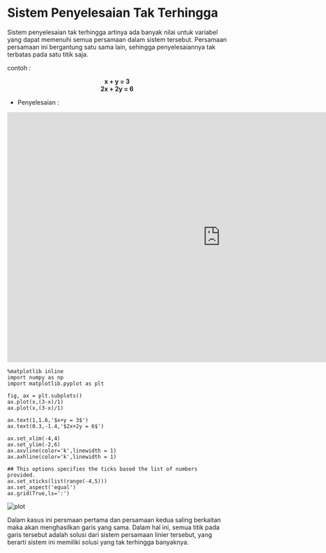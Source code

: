 # Sistem Penyelesaian Tak Terhingga

Sistem penyelesaian tak terhingga artinya ada banyak nilai untuk variabel yang dapat memenuhi semua persamaan dalam sistem tersebut. Persamaan persamaan ini bergantung satu sama lain, sehingga penyelesaiannya tak terbatas pada satu titik saja.

contoh :
**<center> x + y = 3 </center>**
**<center> 2x + 2y = 6 </center>**

- Penyelesaian :

<iframe scrolling="no" title="Simultaneous Equations:Elimination" src="https://www.geogebra.org/material/iframe/id/MXa3HKy3/width/977/height/574/border/888888/sfsb/true/smb/false/stb/false/stbh/false/ai/false/asb/false/sri/true/rc/false/ld/false/sdz/true/ctl/false" width="977px" height="574px" style="border:0px;"> </iframe>


```
%matplotlib inline
import numpy as np
import matplotlib.pyplot as plt

fig, ax = plt.subplots()
ax.plot(x,(3-x)/1)
ax.plot(x,(3-x)/1)

ax.text(1,1.6,'$x+y = 3$')
ax.text(0.3,-1.4,'$2x+2y = 6$')

ax.set_xlim(-4,4)
ax.set_ylim(-2,6)
ax.axvline(color='k',linewidth = 1)
ax.axhline(color='k',linewidth = 1)

## This options specifies the ticks based the list of numbers provided.
ax.set_xticks(list(range(-4,5)))
ax.set_aspect('equal')
ax.grid(True,ls=':')
```

![plot](plot3.png)


Dalam kasus ini persmaan pertama dan persamaan kedua saling berkaitan maka akan menghasilkan garis yang sama. Dalam hal ini, semua titik pada garis tersebut adalah solusi dari sistem persamaan linier tersebut, yang berarti sistem ini memiliki solusi yang tak terhingga banyaknya.


